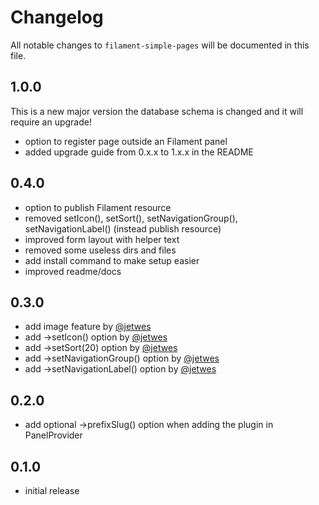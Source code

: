 # Changelog

All notable changes to `filament-simple-pages` will be documented in this file.

## 1.0.0

This is a new major version the database schema is changed and it will require an upgrade!

- option to register page outside an Filament panel
- added upgrade guide from 0.x.x to 1.x.x in the README

## 0.4.0
- option to publish Filament resource
- removed setIcon(), setSort(), setNavigationGroup(), setNavigationLabel() (instead publish resource)
- improved form layout with helper text
- removed some useless dirs and files
- add install command to make setup easier
- improved readme/docs

## 0.3.0
- add image feature by [@jetwes](https://github.com/jetwes)
- add ->setIcon() option by [@jetwes](https://github.com/jetwes)
- add ->setSort(20) option by [@jetwes](https://github.com/jetwes)
- add ->setNavigationGroup() option by [@jetwes](https://github.com/jetwes)
- add ->setNavigationLabel() option by [@jetwes](https://github.com/jetwes)

## 0.2.0
- add optional ->prefixSlug() option when adding the plugin in PanelProvider

## 0.1.0

- initial release

